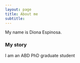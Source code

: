 ```yaml
---
layout: page
title: About me
subtitle:
---
```


My name is Diona Espinosa. 


### My story

I am an ABD PhD graduate student
